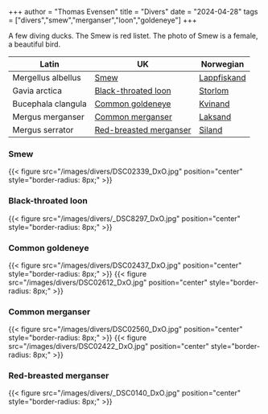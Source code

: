 +++
author = "Thomas Evensen"
title = "Divers"
date = "2024-04-28"
tags = ["divers","smew","merganser","loon","goldeneye"]
+++

A few diving ducks. The Smew is red listet. The photo of Smew is a female, a beautiful bird.

| Latin      | UK | Norwegian |
| --------- |  --------- |    --------- |
| Mergellus albellus  |  [Smew](https://en.wikipedia.org/wiki/Smew) | [Lappfiskand](https://no.wikipedia.org/wiki/Lappfiskand) |
| Gavia arctica  |  [Black-throated loon](https://en.wikipedia.org/wiki/Black-throated_loon) |  [Storlom](https://no.wikipedia.org/wiki/Storlom) |
| Bucephala clangula | [Common goldeneye](https://en.wikipedia.org/wiki/Common_goldeneye) | [Kvinand](https://no.wikipedia.org/wiki/Kvinand) |
| Mergus merganser  | [Common merganser](https://en.wikipedia.org/wiki/Common_merganser) |   [Laksand](https://no.wikipedia.org/wiki/Laksand) |
| Mergus serrator  |  [Red-breasted merganser](https://en.wikipedia.org/wiki/Red-breasted_merganser) |  [Siland](https://no.wikipedia.org/wiki/Siland) |

### Smew

{{< figure src="/images/divers/DSC02339_DxO.jpg" position="center" style="border-radius: 8px;" >}}

### Black-throated loon

{{< figure src="/images/divers/_DSC8297_DxO.jpg" position="center" style="border-radius: 8px;" >}}

### Common goldeneye

{{< figure src="/images/divers/DSC02437_DxO.jpg" position="center" style="border-radius: 8px;" >}}
{{< figure src="/images/divers/DSC02612_DxO.jpg" position="center" style="border-radius: 8px;" >}}

### Common merganser

{{< figure src="/images/divers/DSC02560_DxO.jpg" position="center" style="border-radius: 8px;" >}}
{{< figure src="/images/divers/DSC02422_DxO.jpg" position="center" style="border-radius: 8px;" >}}

### Red-breasted merganser

{{< figure src="/images/divers/_DSC0140_DxO.jpg" position="center" style="border-radius: 8px;" >}}
